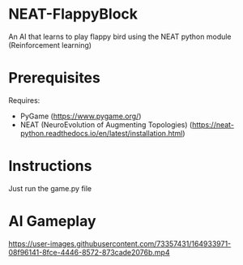 # NEAT-FlappyBlock

An AI that learns to play flappy bird using the NEAT python module (Reinforcement learning)







# Prerequisites 

Requires:
- PyGame (https://www.pygame.org/)
- NEAT (NeuroEvolution of Augmenting Topologies)  (https://neat-python.readthedocs.io/en/latest/installation.html)
# Instructions

Just run the game.py file

# AI Gameplay
https://user-images.githubusercontent.com/73357431/164933971-08f96141-8fce-4446-8572-873cade2076b.mp4
